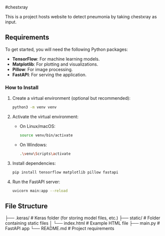 #chestxray

This is a project hosts website to detect pneumonia  by taking chestxray as input.  

## Requirements

To get started, you will need the following Python packages:

- **TensorFlow**: For machine learning models.
- **Matplotlib**: For plotting and visualizations.
- **Pillow**: For image processing.
- **FastAPI**: For serving the application.

### How to Install

1. Create a virtual environment (optional but recommended):
    ```bash
    python3 -m venv venv
    ```

2. Activate the virtual environment:
    - On Linux/macOS:
        ```bash
        source venv/bin/activate
        ```
    - On Windows:
        ```bash
        .\venv\Scripts\activate
        ```

3. Install dependencies:
    ```bash
    pip install tensorflow matplotlib pillow fastapi
    ```

4. Run the FastAPI server:
    ```bash
    uvicorn main:app --reload
    ```

## File Structure



├── .keras/                # Keras folder (for storing model files, etc.)
├── static/                # Folder containing static files
│   └── index.html         # Example HTML file
├── main.py                # FastAPI app
└── README.md              # Project requirements


